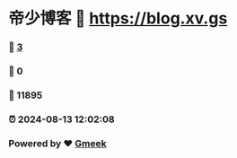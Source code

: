 # 帝少博客 :link: https://blog.xv.gs 
### :page_facing_up: [3](https://blog.xv.gs/tag.html) 
### :speech_balloon: 0 
### :hibiscus: 11895 
### :alarm_clock: 2024-08-13 12:02:08 
### Powered by :heart: [Gmeek](https://github.com/Meekdai/Gmeek)
